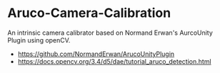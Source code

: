# Aruco-Camera-Calibration
 
An intrinsic camera calibrator based on Normand Erwan's AurcoUnity Plugin using openCV.

- https://github.com/NormandErwan/ArucoUnityPlugin
- https://docs.opencv.org/3.4/d5/dae/tutorial_aruco_detection.html
